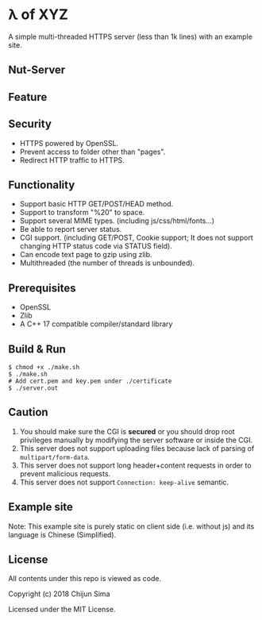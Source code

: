 # λ of XYZ

A simple multi-threaded HTTPS server (less than 1k lines) with an example site.

## Nut-Server

## Feature

## Security
+ HTTPS powered by OpenSSL.
+ Prevent access to folder other than "pages".
+ Redirect HTTP traffic to HTTPS.

## Functionality
+ Support basic HTTP GET/POST/HEAD method.
+ Support to transform "%20" to space.
+ Support several MIME types. (including js/css/html/fonts...)
+ Be able to report server status.
+ CGI support. (including GET/POST, Cookie support; It does not support changing HTTP status code via STATUS field).
+ Can encode text page to gzip using zlib.
+ Multithreaded (the number of threads is unbounded).

## Prerequisites
+ OpenSSL
+ Zlib
+ A C++ 17 compatible compiler/standard library

## Build & Run
```
$ chmod +x ./make.sh
$ ./make.sh
# Add cert.pem and key.pem under ./certificate
$ ./server.out
```

## Caution
1. You should make sure the CGI is **secured** or you should drop root privileges manually by modifying the server software or inside the CGI.
2. This server does not support uploading files because lack of parsing of `multipart/form-data`.
3. This server does not support long header+content requests in order to prevent malicious requests.
4. This server does not support `Connection: keep-alive` semantic.

## Example site

Note: This example site is purely static on client side (i.e. without js) and its language is Chinese (Simplified).

## License

All contents under this repo is viewed as code.

Copyright (c) 2018 Chijun Sima

Licensed under the MIT License.